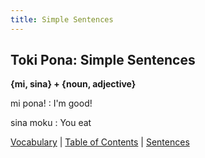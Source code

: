 ```yaml
---
title: Simple Sentences
---
```


## Toki Pona: Simple Sentences

**{mi, sina} + {noun, adjective}**  

mi pona!
: I'm good!  

sina moku 
: You eat  

[Vocabulary](01Vocabulary.md) | [Table of Contents](toc.md) | [Sentences](03Sentences.md)